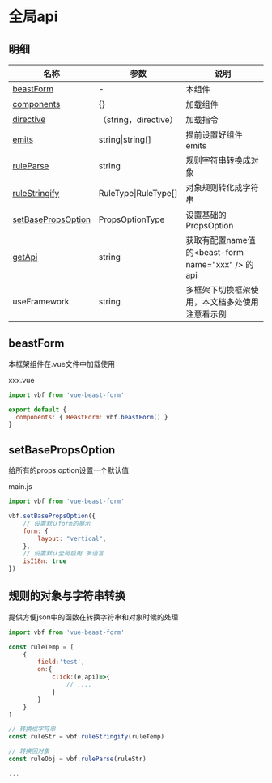 # 全局api

## 明细

| 名称                                      | 参数                     | 说明                                                    |
| ----------------------------------------- | ------------------------ | ------------------------------------------------------- |
| [beastForm](#beastform)                   | -                        | 本组件                                                  |
| [components](../guide/demandLoad.md)      | {}                       | 加载组件                                                |
| [directive](../guide/demandLoad.md)       | （string，directive）    | 加载指令                                                |
| [emits](../props/api.md#demo)             | string&#124;string[]     | 提前设置好组件emits                                     |
| [ruleParse](#规则的对象与字符串转换)      | string                   | 规则字符串转换成对象                                    |
| [ruleStringify](#规则的对象与字符串转换)  | RuleType&#124;RuleType[] | 对象规则转化成字符串                                    |
| [setBasePropsOption](#setbasepropsoption) | PropsOptionType          | 设置基础的PropsOption                                   |
| [getApi](../props/api.md#getapi)          | string                   | 获取有配置name值的&lt;beast-form name="xxx" /&gt; 的api |
| useFramework                              | string                   | 多框架下切换框架使用，本文档多处使用注意看示例          |


## beastForm
本框架组件在.vue文件中加载使用

xxx.vue
```js
import vbf from 'vue-beast-form'

export default {
  components: { BeastForm: vbf.beastForm() }
}
```

## setBasePropsOption

给所有的props.option设置一个默认值

main.js
```js
import vbf from 'vue-beast-form'

vbf.setBasePropsOption({
    // 设置默认form的展示
    form: {
        layout: "vertical",
    },
    // 设置默认全局启用 多语言
    isI18n: true
})
```

## 规则的对象与字符串转换

提供方便json中的函数在转换字符串和对象时候的处理

```js
import vbf from 'vue-beast-form'

const ruleTemp = [
    {
        field:'test',
        on:{
            click:(e,api)=>{
                // ....
            }
        }
    }
]

// 转换成字符串
const ruleStr = vbf.ruleStringify(ruleTemp)

// 转换回对象
const ruleObj = vbf.ruleParse(ruleStr)

...